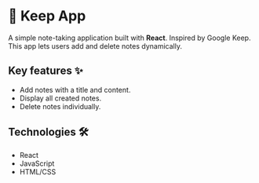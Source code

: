 # 📝 Keep App
A simple note-taking application built with **React**. Inspired by Google Keep. This app lets users add and delete notes dynamically.
## Key features ✨
- Add notes with a title and content.
- Display all created notes.
- Delete notes individually.
## Technologies 🛠️
- React
- JavaScript
- HTML/CSS
